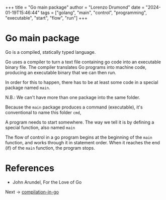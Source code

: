 +++
title = "Go main package"
author = "Lorenzo Drumond"
date = "2024-01-19T15:46:44"
tags = ["golang",  "main",  "control",  "programming",  "executable",  "start",  "flow",  "run"]
+++


# Go main package
Go is a compiled, statically typed language.

Go uses a compiler to turn a text file containing go code into an executable binary file. The compiler translates Go programs into machine code, producing an executable binary that we can then run.

In order for this to happen, there has to be at least some code in a special package named `main`.

N.B.: We can't have more than one package into the same folder.

Because the `main` package produces a command (executable), it's conventional to name this folder `cmd`,

A program needs to start somewhere. The way we tell it is by defining a special function, also named `main`

The flow of control in a go program begins at the beginning of the `main` function, and works through it in statement order. When it reaches the end (if) of the `main` function, the program stops.

# References
- John Arundel, For the Love of Go

Next -> [compilation-in-go](/wiki/compilation-in-go/)
